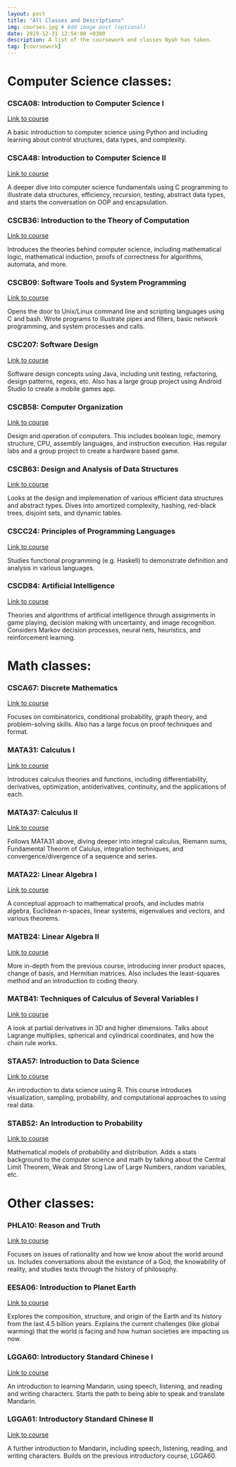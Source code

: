 ```yaml
---
layout: post
title: "All Classes and Descriptions"
img: courses.jpg # Add image post (optional)
date: 2019-12-31 12:54:00 +0300
description: A list of the coursework and classes Nyah has taken.
tag: [coursework]
---
```

# Computer Science classes:

### CSCA08: Introduction to Computer Science I
[Link to course][csca08] 

A basic introduction to computer science using Python and including learning about control structures, data types, and complexity.

### CSCA48: Introduction to Computer Science II
[Link to course][csca48]

A deeper dive into computer science fundamentals using C programming to illustrate data structures, efficiency, recursion, testing, abstract data types, and starts the conversation on OOP and encapsulation.

### CSCB36: Introduction to the Theory of Computation
[Link to course][cscb36]

Introduces the theories behind computer science, including mathematical logic, mathematical induction, proofs of correctness for algorithms, automata, and more.

### CSCB09: Software Tools and System Programming
[Link to course][cscb09]

Opens the door to Unix/Linux command line and scripting languages using C and bash. Wrote programs to illustrate pipes and filters, basic network programming, and system processes and calls.

### CSC207: Software Design
[Link to course][csc207]

Software design concepts using Java, including unit testing, refactoring, design patterns, regexs, etc. Also has a large group project using Android Studio to create a mobile games app.

### CSCB58: Computer Organization
[Link to course][cscb58]

Design and operation of computers. This includes boolean logic, memory structure, CPU, assembly languages, and instruction execution. Has regular labs and a group project to create a hardware based game.

### CSCB63: Design and Analysis of Data Structures
[Link to course][cscb63]

Looks at the design and implemenation of various efficient data structures and abstract types. Dives into amortized complexity, hashing, red-black trees, disjoint sets, and dynamic tables.

### CSCC24: Principles of Programming Languages
[Link to course][cscc24]

Studies functional programming (e.g. Haskell) to demonstrate definition and analysis in various languages.

### CSCD84: Artificial Intelligence
[Link to course][cscd84]

Theories and algorithms of artificial intelligence through assignments in game playing, decision making with uncertainty, and image recognition. Considers Markov decision processes, neural nets, heuristics, and reinforcement learning.

# Math classes:

### CSCA67: Discrete Mathematics
[Link to course][csca67]

Focuses on combinatorics, conditional probability, graph theory, and problem-solving skills. Also has a large focus on proof techniques and format.

### MATA31: Calculus I
[Link to course][mata31]

Introduces calculus theories and functions, including differentiability, derivatives, optimization, antiderivatives, continuity, and the applications of each.

### MATA37: Calculus II
[Link to course][mata37]

Follows MATA31 above, diving deeper into integral calculus, Riemann sums, Fundamental Theorm of Calulus, integration techniques, and convergence/divergence of a sequence and series. 

### MATA22: Linear Algebra I
[Link to course][mata22]

A conceptual approach to mathematical proofs, and includes matrix algebra, Euclidean n-spaces, linear systems, eigenvalues and vectors, and various theorems.

### MATB24: Linear Algebra II
[Link to course][matb24]

More in-depth from the previous course, introducing inner product spaces, change of basis, and Hermitian matrices. Also includes the least-squares method and an introduction to coding theory.

### MATB41: Techniques of Calculus of Several Variables I
[Link to course][matb41]

A look at partial derivatives in 3D and higher dimensions. Talks about Lagrange multiplies, spherical and cylindrical coordinates, and how the chain rule works.

### STAA57: Introduction to Data Science
[Link to course][staa57]

An introduction to data science using R. This course introduces visualization, sampling, probability, and computational approaches to using real data.

### STAB52: An Introduction to Probability
[Link to course][stab52]

Mathematical models of probability and distribution. Adds a stats background to the computer science and math by talking about the Central Limit Theorem, Weak and Strong Law of Large Numbers, random variables, etc.

# Other classes:

### PHLA10: Reason and Truth
[Link to course][phla10]

Focuses on issues of rationality and how we know about the world around us. Includes conversations about the existance of a God, the knowability of reality, and studies texts through the history of philosophy.

### EESA06: Introduction to Planet Earth
[Link to course][eesa06]

Explores the composition, structure, and origin of the Earth and its history from the last 4.5 billion years. Explains the current challenges (like global warming) that the world is facing and how human societies are impacting us now.

### LGGA60: Introductory Standard Chinese I
[Link to course][lgga60]

An introduction to learning Mandarin, using speech, listening, and reading and writing characters. Starts the path to being able to speak and translate Mandarin.

### LGGA61: Introductory Standard Chinese II
[Link to course][lgga61]

A further introduction to Mandarin, including speech, listening, reading, and writing characters. Builds on the previous introductory course, LGGA60.


[csca08]: https://utsc.calendar.utoronto.ca/course/csca08h3
[csca48]: https://utsc.calendar.utoronto.ca/course/csca48h3
[cscb36]: https://utsc.calendar.utoronto.ca/course/cscb36h3
[cscb09]: https://utsc.calendar.utoronto.ca/course/cscb09h3
[csc207]: https://fas.calendar.utoronto.ca/course/CSC207H1
[csca67]: https://utsc.calendar.utoronto.ca/course/csca67h3
[cscb58]: https://utsc.calendar.utoronto.ca/course/cscb58h3
[cscb63]: https://utsc.calendar.utoronto.ca/course/cscb63h3
[cscc24]: https://utsc.calendar.utoronto.ca/course/cscc24h3
[cscd84]: https://utsc.calendar.utoronto.ca/course/cscd84h3
[mata31]: https://utsc.calendar.utoronto.ca/course/mata31h3
[mata37]: https://utsc.calendar.utoronto.ca/course/mata37h3
[mata22]: https://utsc.calendar.utoronto.ca/course/mata22h3
[matb24]: https://utsc.calendar.utoronto.ca/course/matb24h3
[matb41]: https://utsc.calendar.utoronto.ca/course/matb41h3
[staa57]: https://utsc.calendar.utoronto.ca/course/staa52h3
[stab52]: https://utsc.calendar.utoronto.ca/course/stab52h3
[phla10]: https://utsc.calendar.utoronto.ca/course/phla10h3
[lgga60]: https://utsc.calendar.utoronto.ca/course/lgga60h3
[lgga61]: https://utsc.calendar.utoronto.ca/course/lgga61h3
[eesa06]: https://utsc.calendar.utoronto.ca/course/eesa06h3